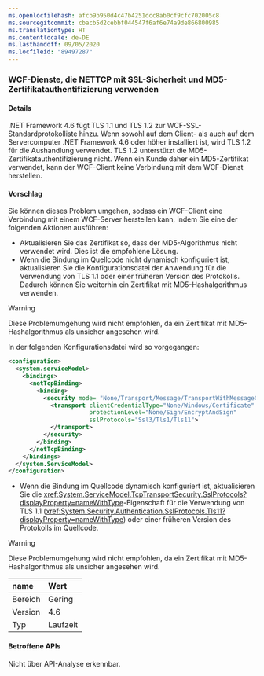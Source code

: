 ```yaml
---
ms.openlocfilehash: afcb9b950d4c47b4251dcc8ab0cf9cfc702005c8
ms.sourcegitcommit: cbacb5d2cebbf044547f6af6e74a9de866800985
ms.translationtype: HT
ms.contentlocale: de-DE
ms.lasthandoff: 09/05/2020
ms.locfileid: "89497287"
---
```

### <a name="wcf-services-that-use-nettcp-with-ssl-security-and-md5-certificate-authentication"></a>WCF-Dienste, die NETTCP mit SSL-Sicherheit und MD5-Zertifikatauthentifizierung verwenden

#### <a name="details"></a>Details

.NET Framework 4.6 fügt TLS 1.1 und TLS 1.2 zur WCF-SSL-Standardprotokolliste hinzu. Wenn sowohl auf dem Client- als auch auf dem Servercomputer .NET Framework 4.6 oder höher installiert ist, wird TLS 1.2 für die Aushandlung verwendet. TLS 1.2 unterstützt die MD5-Zertifikatauthentifizierung nicht. Wenn ein Kunde daher ein MD5-Zertifikat verwendet, kann der WCF-Client keine Verbindung mit dem WCF-Dienst herstellen.

#### <a name="suggestion"></a>Vorschlag

Sie können dieses Problem umgehen, sodass ein WCF-Client eine Verbindung mit einem WCF-Server herstellen kann, indem Sie eine der folgenden Aktionen ausführen:

- Aktualisieren Sie das Zertifikat so, dass der MD5-Algorithmus nicht verwendet wird. Dies ist die empfohlene Lösung.
- Wenn die Bindung im Quellcode nicht dynamisch konfiguriert ist, aktualisieren Sie die Konfigurationsdatei der Anwendung für die Verwendung von TLS 1.1 oder einer früheren Version des Protokolls. Dadurch können Sie weiterhin ein Zertifikat mit MD5-Hashalgorithmus verwenden.

> [!WARNING]
> Diese Problemumgehung wird nicht empfohlen, da ein Zertifikat mit MD5-Hashalgorithmus als unsicher angesehen wird.

In der folgenden Konfigurationsdatei wird so vorgegangen:

```xml
<configuration>
  <system.serviceModel>
    <bindings>
      <netTcpBinding>
        <binding>
          <security mode= "None/Transport/Message/TransportWithMessageCredential" >
            <transport clientCredentialType="None/Windows/Certificate"
                       protectionLevel="None/Sign/EncryptAndSign"
                       sslProtocols="Ssl3/Tls1/Tls11">
            </transport>
          </security>
        </binding>
      </netTcpBinding>
    </bindings>
  </system.ServiceModel>
</configuration>
```

- Wenn die Bindung im Quellcode dynamisch konfiguriert ist, aktualisieren Sie die <xref:System.ServiceModel.TcpTransportSecurity.SslProtocols?displayProperty=nameWithType>-Eigenschaft für die Verwendung von TLS 1.1 (<xref:System.Security.Authentication.SslProtocols.Tls11?displayProperty=nameWithType>) oder einer früheren Version des Protokolls im Quellcode.

> [!WARNING]
> Diese Problemumgehung wird nicht empfohlen, da ein Zertifikat mit MD5-Hashalgorithmus als unsicher angesehen wird.

| name    | Wert   |
|:--------|:--------|
| Bereich   | Gering   |
| Version | 4.6     |
| Typ    | Laufzeit |

#### <a name="affected-apis"></a>Betroffene APIs

Nicht über API-Analyse erkennbar.

<!--

#### Affected APIs

Not detectable via API analysis.

-->
